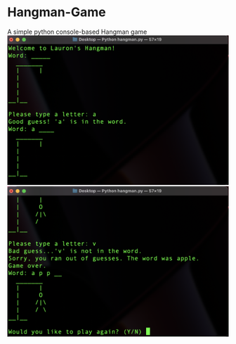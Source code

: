 # Hangman-Game
A simple python console-based Hangman game
![screenshot1](Screenshot%202023-06-25%20at%2011.29.14%20PM.png)
![screenshot2](Screenshot%202023-06-25%20at%2011.29.42%20PM.png)